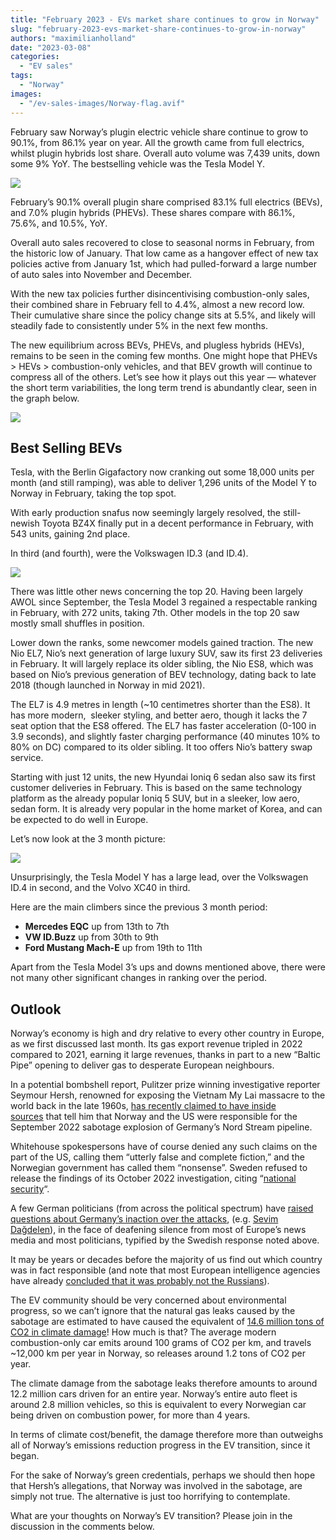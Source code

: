 ```yaml
---
title: "February 2023 - EVs market share continues to grow in Norway"
slug: "february-2023-evs-market-share-continues-to-grow-in-norway"
authors: "maximilianholland"
date: "2023-03-08"
categories:
  - "EV sales"
tags:
  - "Norway"
images:
  - "/ev-sales-images/Norway-flag.avif"
---
```


February saw Norway’s plugin electric vehicle share continue to grow to 90.1%, from 86.1% year on year. All the growth came from full electrics, whilst plugin hybrids lost share. Overall auto volume was 7,439 units, down some 9% YoY. The bestselling vehicle was the Tesla Model Y.

![](ev-sales-images/2023-02-Norway-Passenger-Auto-Registrations.avif)

February’s 90.1% overall plugin share comprised 83.1% full electrics (BEVs), and 7.0% plugin hybrids (PHEVs). These shares compare with 86.1%, 75.6%, and 10.5%, YoY.

Overall auto sales recovered to close to seasonal norms in February, from the historic low of January. That low came as a hangover effect of new tax policies active from January 1st, which had pulled-forward a large number of auto sales into November and December.

With the new tax policies further disincentivising combustion-only sales, their combined share in February fell to 4.4%, almost a new record low. Their cumulative share since the policy change sits at 5.5%, and likely will steadily fade to consistently under 5% in the next few months.

The new equilibrium across BEVs, PHEVs, and plugless hybrids (HEVs), remains to be seen in the coming few months. One might hope that PHEVs > HEVs > combustion-only vehicles, and that BEV growth will continue to compress all of the others. Let’s see how it plays out this year — whatever the short term variabilities, the long term trend is abundantly clear, seen in the graph below.

![](ev-sales-images/2023-02-Norway-Monthly-Powertrain-Market-Share.avif)

## Best Selling BEVs

Tesla, with the Berlin Gigafactory now cranking out some 18,000 units per month (and still ramping), was able to deliver 1,296 units of the Model Y to Norway in February, taking the top spot.

With early production snafus now seemingly largely resolved, the still-newish Toyota BZ4X finally put in a decent performance in February, with 543 units, gaining 2nd place.

In third (and fourth), were the Volkswagen ID.3 (and ID.4).

![](ev-sales-images/2023-02-Norway-BEVs.avif)

There was little other news concerning the top 20. Having been largely AWOL since September, the Tesla Model 3 regained a respectable ranking in February, with 272 units, taking 7th. Other models in the top 20 saw mostly small shuffles in position.

Lower down the ranks, some newcomer models gained traction. The new Nio EL7, Nio’s next generation of large luxury SUV, saw its first 23 deliveries in February. It will largely replace its older sibling, the Nio ES8, which was based on Nio’s previous generation of BEV technology, dating back to late 2018 (though launched in Norway in mid 2021).

The EL7 is 4.9 metres in length (~10 centimetres shorter than the ES8). It has more modern,  sleeker styling, and better aero, though it lacks the 7 seat option that the ES8 offered. The EL7 has faster acceleration (0-100 in 3.9 seconds), and slightly faster charging performance (40 minutes 10% to 80% on DC) compared to its older sibling. It too offers Nio’s battery swap service.

Starting with just 12 units, the new Hyundai Ioniq 6 sedan also saw its first customer deliveries in February. This is based on the same technology platform as the already popular Ioniq 5 SUV, but in a sleeker, low aero, sedan form. It is already very popular in the home market of Korea, and can be expected to do well in Europe.

Let’s now look at the 3 month picture:

![](ev-sales-images/2023-02-Norway-BEVs-Trailing-Qtr.avif)

Unsurprisingly, the Tesla Model Y has a large lead, over the Volkswagen ID.4 in second, and the Volvo XC40 in third.

Here are the main climbers since the previous 3 month period:

- **Mercedes EQC** up from 13th to 7th
- **VW ID.Buzz** up from 30th to 9th
- **Ford Mustang Mach-E** up from 19th to 11th

Apart from the Tesla Model 3’s ups and downs mentioned above, there were not many other significant changes in ranking over the period.

## Outlook

Norway’s economy is high and dry relative to every other country in Europe, as we first discussed last month. Its gas export revenue tripled in 2022 compared to 2021, earning it large revenues, thanks in part to a new “Baltic Pipe” opening to deliver gas to desperate European neighbours.

In a potential bombshell report, Pulitzer prize winning investigative reporter Seymour Hersh, renowned for exposing the Vietnam My Lai massacre to the world back in the late 1960s, [has recently claimed to have inside sources](https://seymourhersh.substack.com/p/how-america-took-out-the-nord-stream) that tell him that Norway and the US were responsible for the September 2022 sabotage explosion of Germany’s Nord Stream pipeline.

Whitehouse spokespersons have of course denied any such claims on the part of the US, calling them “utterly false and complete fiction,” and the Norwegian government has called them “nonsense”. Sweden refused to release the findings of its October 2022 investigation, citing “[national security](https://www.usnews.com/news/world/articles/2022-10-14/sweden-shuns-formal-joint-investigation-of-nord-stream-leak-citing-national-security)“.

A few German politicians (from across the political spectrum) have [raised questions about Germany’s inaction over the attacks](https://europeanconservative.com/articles/news/afd-and-die-linke-demand-investigation-into-nord-stream-attack/), (e.g. [Sevim Dağdelen](https://x.com/SevimDagdelen/status/1625535377044905985?s=20)), in the face of deafening silence from most of Europe’s news media and most politicians, typified by the Swedish response noted above.

It may be years or decades before the majority of us find out which country was in fact responsible (and note that most European intelligence agencies have already [concluded that it was probably not the Russians](https://www.washingtonpost.com/national-security/2022/12/21/russia-nord-stream-explosions/)).

The EV community should be very concerned about environmental progress, so we can’t ignore that the natural gas leaks caused by the sabotage are estimated to have caused the equivalent of [14.6 million tons of CO2 in climate damage](https://ens.dk/en/press/possible-climate-effect-gas-leaks-nord-stream-1-and-nord-stream-2-pipelines)! How much is that? The average modern combustion-only car emits around 100 grams of CO2 per km, and travels ~12,000 km per year in Norway, so releases around 1.2 tons of CO2 per year.

The climate damage from the sabotage leaks therefore amounts to around 12.2 million cars driven for an entire year. Norway’s entire auto fleet is around 2.8 million vehicles, so this is equivalent to every Norwegian car being driven on combustion power, for more than 4 years.

In terms of climate cost/benefit, the damage therefore more than outweighs all of Norway’s emissions reduction progress in the EV transition, since it began.

For the sake of Norway’s green credentials, perhaps we should then hope that Hersh’s allegations, that Norway was involved in the sabotage, are simply not true. The alternative is just too horrifying to contemplate.

What are your thoughts on Norway’s EV transition? Please join in the discussion in the comments below.
